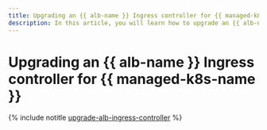 ```yaml
---
title: Upgrading an {{ alb-name }} Ingress controller for {{ managed-k8s-name }}
description: In this article, you will learn how to upgrade an {{ alb-name }} Ingress controller for {{ managed-k8s-name }}.
---
```


# Upgrading an {{ alb-name }} Ingress controller for {{ managed-k8s-name }}

{% include notitle [upgrade-alb-ingress-controller](../../_includes/managed-kubernetes/alb-ref/upgrade-alb-ingress-controller.md) %}
